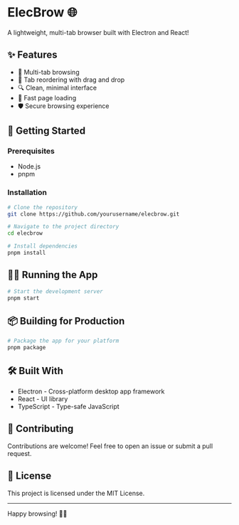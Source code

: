 # ElecBrow 🌐

A lightweight, multi-tab browser built with Electron and React!

## ✨ Features

- 📑 Multi-tab browsing
- 🔄 Tab reordering with drag and drop
- 🔍 Clean, minimal interface
- 🚀 Fast page loading
- 🛡️ Secure browsing experience

## 🚀 Getting Started

### Prerequisites

- Node.js
- pnpm

### Installation

```bash
# Clone the repository
git clone https://github.com/yourusername/elecbrow.git

# Navigate to the project directory
cd elecbrow

# Install dependencies
pnpm install
```

## 🏃‍♂️ Running the App

```bash
# Start the development server
pnpm start
```

## 📦 Building for Production

```bash
# Package the app for your platform
pnpm package
```

## 🛠️ Built With

- Electron - Cross-platform desktop app framework
- React - UI library
- TypeScript - Type-safe JavaScript

## 🤝 Contributing

Contributions are welcome! Feel free to open an issue or submit a pull request.

## 📝 License

This project is licensed under the MIT License.

---

Happy browsing! 🚀✨

